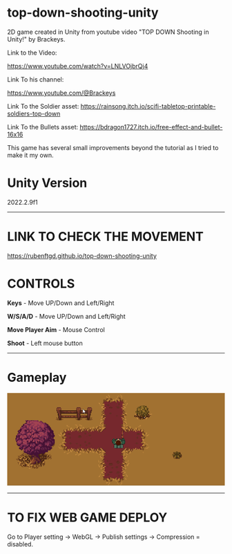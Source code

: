 # top-down-shooting-unity

2D game created in Unity from youtube video "TOP DOWN Shooting in Unity!" by Brackeys.

Link to the Video:

https://www.youtube.com/watch?v=LNLVOjbrQj4

Link To his channel:

https://www.youtube.com/@Brackeys

Link To the Soldier asset:
https://rainsong.itch.io/scifi-tabletop-printable-soldiers-top-down

Link To the Bullets asset:
https://bdragon1727.itch.io/free-effect-and-bullet-16x16


This game has several small improvements beyond the tutorial as I tried to make it my own.

# Unity Version
2022.2.9f1

---

# LINK TO CHECK THE MOVEMENT
https://rubenftgd.github.io/top-down-shooting-unity

# CONTROLS
**Keys** - Move UP/Down and Left/Right

**W/S/A/D** - Move UP/Down and Left/Right

**Move Player Aim** - Mouse Control

**Shoot** - Left mouse button

---

**Gameplay**
======
![plot](./gameplay/shooter.gif)

---

# TO FIX WEB GAME DEPLOY
Go to Player setting -> WebGL -> Publish settings -> Compression = disabled. 
